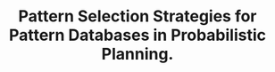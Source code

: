 ---
id: "conf_aips_KlossnerST022"
title: "Pattern Selection Strategies for Pattern Databases in Probabilistic Planning."
authors: ["Thorsten Klößner", "Marcel Steinmetz", "Álvaro Torralba", "Jörg Hoffmann"]
year: "2022"
url: "https://ojs.aaai.org/index.php/ICAPS/article/view/19801"
booktitle: "Thirty-Second International Conference on Automated Planning and Scheduling, ICAPS 2022"
pages: "184-192"
type: "conference"
bibType: "inproceedings"
---